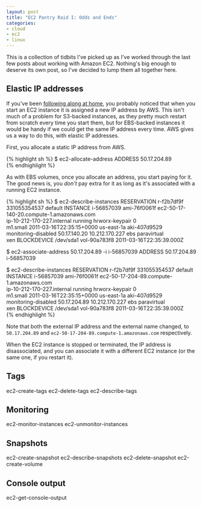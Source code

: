 ```yaml
---
layout: post
title: "EC2 Pantry Raid I: Odds and Ends"
categories:
- cloud
- ec2
- linux
---
```

This is a collection of tidbits I've picked up as I've worked through the last few posts
about working with Amazon EC2. Nothing's big enough to deserve its own post, so I've
decided to lump them all together here.

## Elastic IP addresses

If you've been [following along at home](/2011/03/17/ec2-ebs-instance.html), you probably
noticed that when you start an EC2 instance it is assigned a new IP address by AWS.
This isn't much of a problem for S3-backed instances, as they pretty much restart from scratch
every time you start them, but for EBS-backed instances it would be handy if we could get the
same IP address every time. AWS gives us a way to do this, with elastic IP addresses.

First, you allocate a static IP address from AWS.

{% highlight sh %}
  $ ec2-allocate-address
  ADDRESS	50.17.204.89	
{% endhighlight %}

As with EBS volumes, once you allocate an address, you start paying for it. The good news is,
you *don't* pay extra for it as long as it's associated with a running EC2 instance.

{% highlight sh %}
  $ ec2-describe-instances
  RESERVATION   r-f2b7df9f      331055354537    default
  INSTANCE      i-56857039      ami-76f0061f    ec2-50-17-140-20.compute-1.amazonaws.com  \
                ip-10-212-170-227.internal      running hrworx-keypair                  0 \
                m1.small  2011-03-16T22:35:15+0000  us-east-1a  aki-407d9529              \
                monitoring-disabled     50.17.140.20    10.212.170.227  ebs   paravirtual \
                xen	
  BLOCKDEVICE   /dev/sda1       vol-90a783f8    2011-03-16T22:35:39.000Z
  
  $ ec2-associate-address 50.17.204.89 -i i-56857039
  ADDRESS	50.17.204.89	i-56857039

  $ ec2-describe-instances
  RESERVATION   r-f2b7df9f      331055354537    default
  INSTANCE      i-56857039      ami-76f0061f    ec2-50-17-204-89.compute-1.amazonaws.com  \
                ip-10-212-170-227.internal      running hrworx-keypair                  0 \
                m1.small  2011-03-16T22:35:15+0000  us-east-1a  aki-407d9529              \
                monitoring-disabled     50.17.204.89    10.212.170.227  ebs   paravirtual \
                xen	
  BLOCKDEVICE	/dev/sda1	vol-90a783f8	2011-03-16T22:35:39.000Z	
{% endhighlight %}

Note that both the external IP address and the external name changed, to
`50.17.204.89` and `ec2-50-17-204-89.compute-1.amazonaws.com` respectively.

When the EC2 instance is stopped or terminated, the IP address is disassociated,
and you can associate it with a different EC2 instance (or the same one, if you restart it).

## Tags

ec2-create-tags
ec2-delete-tags
ec2-describe-tags

## Monitoring

ec2-monitor-instances
ec2-unmonitor-instances

## Snapshots

ec2-create-snapshot
ec2-describe-snapshots
ec2-delete-snapshot
ec2-create-volume

## Console output

ec2-get-console-output
